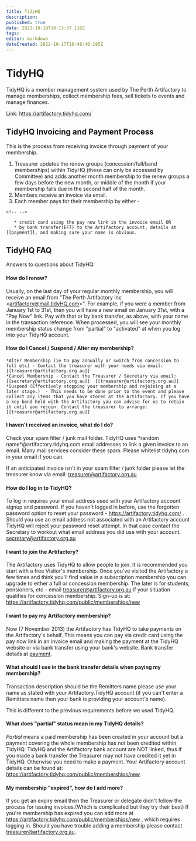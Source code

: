 ```yaml
---
title: TidyHQ
description: 
published: true
date: 2022-10-19T10:13:37.116Z
tags: 
editor: markdown
dateCreated: 2022-10-17T16:48:40.195Z
---
```


# TidyHQ

TidyHQ is a member management system used by The Perth Artifactory to manage memberships, collect membership fees, sell tickets to events and manage finances.

Link: <https://artifactory.tidyhq.com/>

## TidyHQ Invoicing and Payment Process

This is the process from receiving invoice through payment of your membership.

1.  Treasurer updates the renew groups (concession/full/band memberships) within TidyHQ (these can only be accessed by Committee) and adds another month membership to the renew groups a few days before the new month, or middle of the month if your membership falls due in the second half of the month.
2.  Members receive an invoice via email.
3.  Each member pays for their membership by either -

```{=html}
<!-- -->
```
       * credit card using the pay now link in the invoice email OR
       * by bank transfer(EFT) to the Artifactory account, details at [[payment]], and making sure your name is obvious. 

## TidyHQ FAQ

Answers to questions about TidyHQ:

#### How do I renew?

Usually, on the last day of your regular monthly membership, you will receive an email from "The Perth Artifactory Inc \<artifactory@mail.tidyHQ.com\>". For example, if you were a member from January 1st to 31st, then you will have a new email on January 31st, with a "Pay Now" link. Pay with that or by bank transfer, as above, with your name in the transaction reference. When processed, you will see your monthly membership status change from "partial" to "activated" at when you log into your TidyHQ account.

#### How do I Cancel / Suspend / Alter my membership?

    *Alter Membership (ie to pay annually or switch from concession to full etc) - Contact the treasurer with your needs via email: [[treasurer@artifactory.org.au]]
    *Cancel Membership - Contact the Treasurer / Secretary via email:  [[secretary@artifactory.org.au]]  [[treasurer@artifactory.org.au]]
    *Suspend (Effectively stopping your membership and rejoining at a later stage.)  - This needs to be done prior to the event and please collect any items that you have stored at the Artifactory. If you have a key bond held with the Artifactory you can advise for us to retain it until you rejoin. Contact the treasurer to arrange: [[treasurer@artifactory.org.au]]

#### I haven't received an invoice, what do I do?

Check your spam filter / junk mail folder. TidyHQ uses \*random name\*@artifactory.tidyhq.com email addresses to link a given invoice to an email. Many mail services consider these spam. Please whitelist tidyhq.com in your email if you can.

If an anticipated invoice isn't in your spam filter / junk folder please let the treasurer know via email: [treasurer@artifactory.org.au](treasurer@artifactory.org.au)

#### How do I log in to TidyHQ?

To log in requires your email address used with your Artifactory account signup and password. If you haven't logged in before, use the forgotten password option to reset your password - <https://artifactory.tidyhq.com/> . Should you use an email address not associated with an Artifactory account TidyHQ will reject your password reset attempt. In that case contact the Secretary to workout what email address you did use with your account. secretary@artifactory.org.au

#### I want to join the Artifactory?

The Artifactory uses TidyHQ to allow people to join. It is recommended you start with a free Visitor's membership. Once you've visited the Artifactory a few times and think you'll find value in a subscription membership you can upgrade to either a full or concession membership. The later is for students, pensioners, etc - email [treasurer@artifactory.org.au](treasurer@artifactory.org.au) if your situation qualifies for concession membership. Sign-up is at: <https://artifactory.tidyhq.com/public/memberships/new>

#### I want to pay my Artifactory membership?

Now (7 November 2013) the Artifactory has TidyHQ to take payments on the Artifactory's behalf. This means you can pay via credit card using the pay now link in an invoice email and making the payment at the TidyHQ website or via bank transfer using your bank's website. Bank transfer details at [payment](payment).

#### What should I use in the bank transfer details when paying my membership?

Transaction description should be the Remitters name please use your name as stated with your Artifactory.TidyHQ account (if you can't enter a Remitters name then your bank is providing your account's name).

This is different to the previous requirements before we used TidyHQ.

#### What does "partial" status mean in my TidyHQ details?

*Partial* means a paid membership has been created in your account but a payment covering the whole membership has not been credited within TidyHQ. TidyHQ and the Artifactory bank account are NOT linked, thus if you made a bank transfer the Treasurer may not have credited it yet in TidyHQ. Otherwise you need to make a payment. Your Artifactory account details can be found at: <https://artifactory.tidyhq.com/public/memberships/new>

#### My membership "expired", how do I add more?

If you get an expiry email then the Treasurer or delegate didn't follow the process for issuing invoices.(Which is complicated but they try their best) If you're membership has expired you can add more at <https://artifactory.tidyhq.com/public/memberships/new> , which requires logging in. Should you have trouble adding a membership please contact [treasurer@artifactory.org.au](treasurer@artifactory.org.au).
